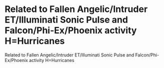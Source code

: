 # Related to Fallen Angelic/Intruder ET/Illuminati Sonic Pulse and Falcon/Phi-Ex/Phoenix activity H=Hurricanes

Related to Fallen Angelic/Intruder ET/Illuminati Sonic Pulse and Falcon/Phi-Ex/Phoenix activity H=Hurricanes